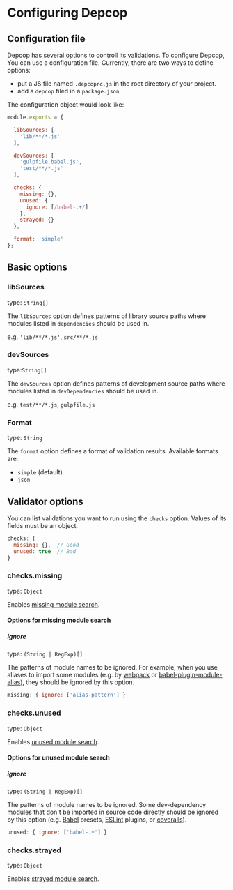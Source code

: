 # Configuring Depcop

## Configuration file

Depcop has several options to controll its validations.
To configure Depcop, You can use a configuration file.
Currently, there are two ways to define options:

* put a JS file named `.depcoprc.js` in the root directory of your project.
* add a `depcop` filed in a `package.json`.

The configuration object would look like:

```js
module.exports = {

  libSources: [
    'lib/**/*.js'
  ],

  devSources: [
    'gulpfile.babel.js',
    'test/**/*.js'
  ],

  checks: {
    missing: {},
    unused: {
      ignore: [/babel-.+/]
    },
    strayed: {}
  },

  format: 'simple'
};
```

## Basic options

### libSources

type: `String[]`

The `libSources` option defines patterns of library source paths where
modules listed in `dependencies` should be used in.

e.g. `'lib/**/*.js'`, `src/**/*.js`

### devSources

type:`String[]`

The `devSources` option defines patterns of development source paths where
modules listed in `devDependencies` should be used in.

e.g. `test/**/*.js`, `gulpfile.js`

### Format

type: `String`

The `format` option defines a format of validation results.
Available formats are:

* `simple` (default)
* `json`

## Validator options

You can list validations you want to run using the `checks` option.
Values of its fields must be an object.

```js
checks: {
  missing: {},  // Good
  unused: true  // Bad
}
```

### checks.missing

type: `Object`

Enables [missing module search].

#### Options for missing module search

##### ignore

type: `(String | RegExp)[]`

The patterns of module names to be ignored. For example, when you use aliases to import some modules
(e.g. by [webpack] or [babel-plugin-module-alias]), they should be ignored by this option.

```js
missing: { ignore: ['alias-pattern'] }
```

### checks.unused

type: `Object`

Enables [unused module search].

#### Options for unused module search

##### ignore

type: `(String | RegExp)[]`

The patterns of module names to be ignored.
Some dev-dependency modules that don't be imported in source code directly should be ignored
by this option (e.g. [Babel] presets, [ESLint] plugins, or [coveralls]).

```js
unused: { ignore: ['babel-.+'] }
```

### checks.strayed

type: `Object`

Enables [strayed module search].

[missing module search]: ./validations.md#missing-module-search
[unused module search]: ./validations.md#unused-module-search
[strayed module search]: ./validations.md#strayed-module-search

[webpack]: https://webpack.github.io/
[Babel]: https://babeljs.io/
[babel-plugin-module-alias]: https://github.com/tleunen/babel-plugin-module-alias
[ESLint]: http://eslint.org/
[coveralls]: https://github.com/nickmerwin/node-coveralls
